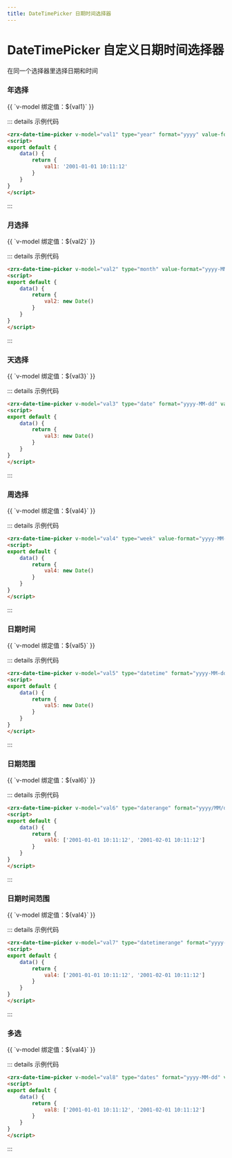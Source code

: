 ```yaml
---
title: DateTimePicker 日期时间选择器
---
```


# DateTimePicker 自定义日期时间选择器

在同一个选择器里选择日期和时间

### 年选择

<div class="m-block">
    <zrx-date-time-picker v-model="val1" type="year" format="yyyy" value-format="yyyy"></zrx-date-time-picker>
    <p style="margin-top:14px;">{{ `v-model 绑定值：${val1}` }}</p>
</div>

::: details 示例代码

```html
<zrx-date-time-picker v-model="val1" type="year" format="yyyy" value-format="yyyy"></zrx-date-time-picker>
<script>
export default {
    data() {
        return {
            val1: '2001-01-01 10:11:12'
        }
    }
}
</script>
```

:::

### 月选择

<div class="m-block">
    <zrx-date-time-picker v-model="val2" type="month" value-format="yyyy-MM"></zrx-date-time-picker>
    <p style="margin-top:14px;">{{ `v-model 绑定值：${val2}` }}</p>
</div>

::: details 示例代码

```html
<zrx-date-time-picker v-model="val2" type="month" value-format="yyyy-MM"></zrx-date-time-picker>
<script>
export default {
    data() {
        return {
            val2: new Date()
        }
    }
}
</script>
```

:::

### 天选择

<div class="m-block">
    <zrx-date-time-picker v-model="val3" type="date" format="yyyy-MM-dd" value-format="yyyy-MM-dd"></zrx-date-time-picker>
    <p style="margin-top:14px;">{{ `v-model 绑定值：${val3}` }}</p>
</div>

::: details 示例代码

```html
<zrx-date-time-picker v-model="val3" type="date" format="yyyy-MM-dd" value-format="yyyy-MM-dd"></zrx-date-time-picker>
<script>
export default {
    data() {
        return {
            val3: new Date()
        }
    }
}
</script>
```

:::

### 周选择

<div class="m-block">
    <zrx-date-time-picker v-model="val4" type="week" value-format="yyyy-MM-dd"></zrx-date-time-picker>
    <p style="margin-top:14px;">{{ `v-model 绑定值：${val4}` }}</p>
</div>

::: details 示例代码

```html
<zrx-date-time-picker v-model="val4" type="week" value-format="yyyy-MM-dd"></zrx-date-time-picker>
<script>
export default {
    data() {
        return {
            val4: new Date()
        }
    }
}
</script>
```

:::

### 日期时间

<div class="m-block">
    <zrx-date-time-picker v-model="val5" type="datetime" format="yyyy-MM-dd HH:mm:ss" value-format="yyyy-MM-dd HH:mm:ss"></zrx-date-time-picker>
    <p style="margin-top:14px;">{{ `v-model 绑定值：${val5}` }}</p>
</div>

::: details 示例代码

```html
<zrx-date-time-picker v-model="val5" type="datetime" format="yyyy-MM-dd HH:mm:ss" value-format="yyyy-MM-dd HH:mm:ss"></zrx-date-time-picker>
<script>
export default {
    data() {
        return {
            val5: new Date()
        }
    }
}
</script>
```

:::

### 日期范围

<div class="m-block">
    <zrx-date-time-picker v-model="val6" type="daterange" format="yyyy/MM/dd" value-format="yyyy-MM-dd"></zrx-date-time-picker>
    <p style="margin-top:14px;">{{ `v-model 绑定值：${val6}` }}</p>
</div>

::: details 示例代码

```html
<zrx-date-time-picker v-model="val6" type="daterange" format="yyyy/MM/dd" value-format="yyyy-MM-dd"></zrx-date-time-picker>
<script>
export default {
    data() {
        return {
            val6: ['2001-01-01 10:11:12', '2001-02-01 10:11:12']
        }
    }
}
</script>
```

:::

### 日期时间范围

<div class="m-block">
    <zrx-date-time-picker v-model="val7" type="datetimerange" format="yyyy-MM-dd HH:mm:ss" rangeSeparator="-" value-format="yyyy-MM-dd HH:mm:ss"></zrx-date-time-picker>
    <p style="margin-top:14px;">{{ `v-model 绑定值：${val4}` }}</p>
</div>

::: details 示例代码

```html
<zrx-date-time-picker v-model="val7" type="datetimerange" format="yyyy-MM-dd HH:mm:ss" rangeSeparator="-" value-format="yyyy-MM-dd HH:mm:ss"></zrx-date-time-picker>
<script>
export default {
    data() {
        return {
            val4: ['2001-01-01 10:11:12', '2001-02-01 10:11:12']
        }
    }
}
</script>
```

:::

### 多选

<div class="m-block">
    <zrx-date-time-picker v-model="val8" type="dates" format="yyyy-MM-dd" value-format="yyyy-MM-dd"></zrx-date-time-picker>
    <p style="margin-top:14px;">{{ `v-model 绑定值：${val4}` }}</p>
</div>

::: details 示例代码

```html
<zrx-date-time-picker v-model="val8" type="dates" format="yyyy-MM-dd" value-format="yyyy-MM-dd"></zrx-date-time-picker>
<script>
export default {
    data() {
        return {
            val8: ['2001-01-01 10:11:12', '2001-02-01 10:11:12']
        }
    }
}
</script>
```

:::

<script>
export default {
    data() {
        return {
            val1: '2001-01-01 10:11:12',
            val2: new Date(),
            val3: new Date(),
            val4: new Date(),
            val5: new Date(),
            val6: ['2001-01-01 10:11:12', '2001-02-01 10:11:12'],
            val7: ['2001-01-01 10:11:12', '2001-02-01 10:11:12'],
            val8: ['2001-01-01 10:11:12', '2001-02-01 10:11:12']
        }
    }
}
</script>

<div>
    <contributor :maintainer="['zz']" :members="['zz']"></contributor>
</div>
